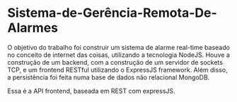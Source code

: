 # Sistema-de-Gerência-Remota-De-Alarmes
O objetivo do trabalho foi construir um sistema de alarme real-time baseado no conceito de internet das coisas, utilizando a tecnologia NodeJS. Houve a construção de um backend, com a construção de um servidor de sockets TCP, e um frontend RESTful utilizando o ExpressJS framework. Além disso, a persistência foi feita numa base de dados não relacional MongoDB.

Essa é a API frontend, baseada em REST com expressJS.
